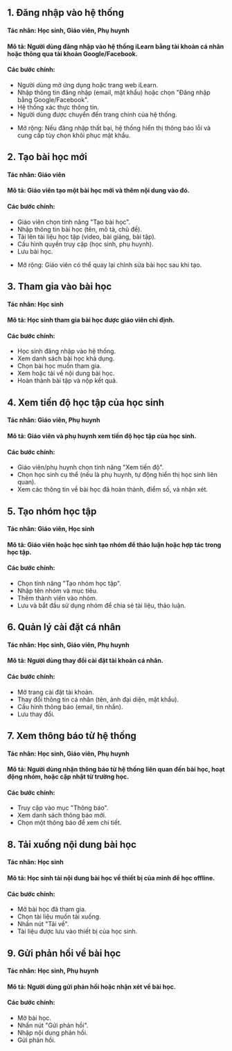 ## 1. Đăng nhập vào hệ thống
#### Tác nhân: Học sinh, Giáo viên, Phụ huynh
#### Mô tả: Người dùng đăng nhập vào hệ thống iLearn bằng tài khoản cá nhân hoặc thông qua tài khoản Google/Facebook.
#### Các bước chính:

* Người dùng mở ứng dụng hoặc trang web iLearn.
* Nhập thông tin đăng nhập (email, mật khẩu) hoặc chọn "Đăng nhập bằng Google/Facebook".
* Hệ thống xác thực thông tin.
* Người dùng được chuyển đến trang chính của hệ thống.
+ Mở rộng: Nếu đăng nhập thất bại, hệ thống hiển thị thông báo lỗi và cung cấp tùy chọn khôi phục mật khẩu.
## 2. Tạo bài học mới
#### Tác nhân: Giáo viên
#### Mô tả: Giáo viên tạo một bài học mới và thêm nội dung vào đó.
#### Các bước chính:

* Giáo viên chọn tính năng "Tạo bài học".
* Nhập thông tin bài học (tên, mô tả, chủ đề).
* Tải lên tài liệu học tập (video, bài giảng, bài tập).
* Cấu hình quyền truy cập (học sinh, phụ huynh).
* Lưu bài học.
+ Mở rộng: Giáo viên có thể quay lại chỉnh sửa bài học sau khi tạo.
## 3. Tham gia vào bài học
#### Tác nhân: Học sinh
#### Mô tả: Học sinh tham gia bài học được giáo viên chỉ định.
#### Các bước chính:

* Học sinh đăng nhập vào hệ thống.
* Xem danh sách bài học khả dụng.
* Chọn bài học muốn tham gia.
* Xem hoặc tải về nội dung bài học.
* Hoàn thành bài tập và nộp kết quả.
## 4. Xem tiến độ học tập của học sinh
#### Tác nhân: Giáo viên, Phụ huynh
#### Mô tả: Giáo viên và phụ huynh xem tiến độ học tập của học sinh.
#### Các bước chính:

* Giáo viên/phụ huynh chọn tính năng "Xem tiến độ".
* Chọn học sinh cụ thể (nếu là phụ huynh, tự động hiển thị học sinh liên quan).
* Xem các thông tin về bài học đã hoàn thành, điểm số, và nhận xét.
## 5. Tạo nhóm học tập
#### Tác nhân: Giáo viên, Học sinh
#### Mô tả: Giáo viên hoặc học sinh tạo nhóm để thảo luận hoặc hợp tác trong học tập.
#### Các bước chính:

* Chọn tính năng "Tạo nhóm học tập".
* Nhập tên nhóm và mục tiêu.
* Thêm thành viên vào nhóm.
* Lưu và bắt đầu sử dụng nhóm để chia sẻ tài liệu, thảo luận.
## 6. Quản lý cài đặt cá nhân
#### Tác nhân: Học sinh, Giáo viên, Phụ huynh
#### Mô tả: Người dùng thay đổi cài đặt tài khoản cá nhân.
#### Các bước chính:

* Mở trang cài đặt tài khoản.
* Thay đổi thông tin cá nhân (tên, ảnh đại diện, mật khẩu).
* Cấu hình thông báo (email, tin nhắn).
* Lưu thay đổi.
## 7. Xem thông báo từ hệ thống
#### Tác nhân: Học sinh, Giáo viên, Phụ huynh
#### Mô tả: Người dùng nhận thông báo từ hệ thống liên quan đến bài học, hoạt động nhóm, hoặc cập nhật từ trường học.
#### Các bước chính:

* Truy cập vào mục "Thông báo".
* Xem danh sách thông báo mới.
* Chọn một thông báo để xem chi tiết.
## 8. Tải xuống nội dung bài học
#### Tác nhân: Học sinh
#### Mô tả: Học sinh tải nội dung bài học về thiết bị của mình để học offline.
#### Các bước chính:

* Mở bài học đã tham gia.
* Chọn tài liệu muốn tải xuống.
* Nhấn nút "Tải về".
* Tài liệu được lưu vào thiết bị của học sinh.
## 9. Gửi phản hồi về bài học
#### Tác nhân: Học sinh, Phụ huynh
#### Mô tả: Người dùng gửi phản hồi hoặc nhận xét về bài học.
#### Các bước chính:

* Mở bài học.
* Nhấn nút "Gửi phản hồi".
* Nhập nội dung phản hồi.
* Gửi phản hồi.

